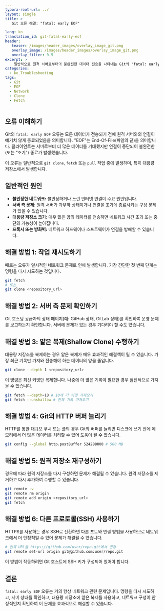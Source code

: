 ```yaml
---
typora-root-url: ../
layout: single
title: >
   Git 오류 해결: "fatal: early EOF"

lang: ko
translation_id: git-fatal-early-eof
header:
   teaser: /images/header_images/overlay_image_git.png
   overlay_image: /images/header_images/overlay_image_git.png
   overlay_filter: 0.5
excerpt: >
    일반적으로 원격 서버로부터의 불완전한 데이터 전송을 나타내는 Git의 "fatal: early EOF" 오류를 진단하고 수정하는 방법을 알아보세요.
categories:
  - ko_Troubleshooting
tags:
  - Git
  - EOF
  - Network
  - Clone
  - Fetch
---
```


## 오류 이해하기

Git의 `fatal: early EOF` 오류는 모든 데이터가 전송되기 전에 원격 서버와의 연결이 예기치 않게 종료되었음을 의미합니다. "EOF"는 End-Of-File(파일의 끝)을 의미합니다. 클라이언트는 서버로부터 더 많은 데이터를 기대했지만 연결이 중단되어 불완전한(또는 "조기") 종료가 발생했습니다.

이 오류는 일반적으로 `git clone`, `fetch` 또는 `pull` 작업 중에 발생하며, 특히 대용량 저장소에서 발생합니다.

## 일반적인 원인

-   **불안정한 네트워크:** 불안정하거나 느린 인터넷 연결이 주요 원인입니다.
-   **서버 측 문제:** 원격 서버가 과부하 상태이거나 연결을 조기에 종료시키는 구성 문제가 있을 수 있습니다.
-   **대용량 저장소 크기:** 매우 많은 양의 데이터를 전송하면 네트워크 시간 초과 또는 중단의 가능성이 높아집니다.
-   **프록시 또는 방화벽:** 네트워크 하드웨어나 소프트웨어가 연결을 방해할 수 있습니다.

## 해결 방법 1: 작업 재시도하기

때로는 오류가 일시적인 네트워크 문제로 인해 발생합니다. 가장 간단한 첫 번째 단계는 명령을 다시 시도하는 것입니다.

```bash
git fetch
# 또는
git clone <repository_url>
```

## 해결 방법 2: 서버 측 문제 확인하기

Git 호스팅 공급자의 상태 페이지(예: GitHub 상태, GitLab 상태)를 확인하여 운영 문제를 보고하는지 확인합니다. 서버에 문제가 있는 경우 기다려야 할 수도 있습니다.

## 해결 방법 3: 얕은 복제(Shallow Clone) 수행하기

대용량 저장소를 복제하는 경우 얕은 복제가 매우 효과적인 해결책이 될 수 있습니다. 가장 최근 기록만 가져와 전송해야 하는 데이터의 양을 줄입니다.

```bash
git clone --depth 1 <repository_url>
```

이 명령은 최신 커밋만 복제합니다. 나중에 더 많은 기록이 필요한 경우 점진적으로 가져올 수 있습니다.
```bash
git fetch --depth=10 # 10개 더 커밋 가져오기
git fetch --unshallow # 전체 기록 가져오기
```

## 해결 방법 4: Git의 HTTP 버퍼 늘리기

HTTP를 통한 대규모 푸시 또는 풀의 경우 Git의 버퍼를 늘리면 디스크에 쓰기 전에 메모리에서 더 많은 데이터를 처리할 수 있어 도움이 될 수 있습니다.

```bash
git config --global http.postBuffer 524288000 # 500 MB
```

## 해결 방법 5: 원격 저장소 재구성하기

경우에 따라 원격 저장소를 다시 구성하면 문제가 해결될 수 있습니다. 원격 저장소를 제거하고 다시 추가하여 수행할 수 있습니다.

```bash
git remote -v
git remote rm origin
git remote add origin <repository_url>
git fetch
```

## 해결 방법 6: 다른 프로토콜(SSH) 사용하기

HTTPS를 사용하는 경우 SSH로 전환하면 다른 포트와 연결 방법을 사용하므로 네트워크에서 더 안정적일 수 있어 문제가 해결될 수 있습니다.

```bash
# 원격 URL을 https://github.com/user/repo.git에서 변경
git remote set-url origin git@github.com:user/repo.git
```

이 방법이 작동하려면 Git 호스트에 SSH 키가 구성되어 있어야 합니다.

## 결론

`fatal: early EOF` 오류는 거의 항상 네트워크 관련 문제입니다. 명령을 다시 시도하고, 서버 상태를 확인하고, 대용량 저장소에 얕은 복제를 사용하고, 네트워크 구성이 안정적인지 확인하여 이 문제를 효과적으로 해결할 수 있습니다.
